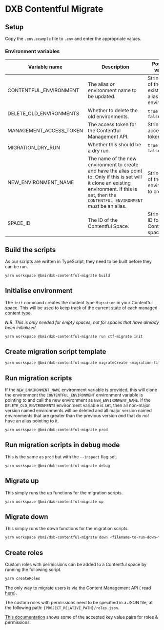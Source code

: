 # DXB Contentful Migrate

## Setup

Copy the `.env.example` file to `.env` and enter the appropriate values.

### Environment variables

| Variable name           | Description                                                                                                                                                                                             | Possible values                                  | Default value |
| ----------------------- | ------------------------------------------------------------------------------------------------------------------------------------------------------------------------------------------------------- | ------------------------------------------------ | ------------- |
| CONTENTFUL_ENVIRONMENT  | The alias _or_ environment name to be updated.                                                                                                                                                          | String name of the existing alias or environment | `undefined`   |
| DELETE_OLD_ENVIRONMENTS | Whether to delete the old environments.                                                                                                                                                                 | `true` or `false`                                | `false`       |
| MANAGEMENT_ACCESS_TOKEN | The access token for the Contentful Management API.                                                                                                                                                     | String of the access token                       | `undefined`   |
| MIGRATION_DRY_RUN       | Whether this should be a dry run.                                                                                                                                                                       | `true` or `false`                                | `false`       |
| NEW_ENVIRONMENT_NAME    | The name of the new environment to create and have the alias point to. Only if this is set will it clone an existing environment. If this is set, then the `CONTENTFUL_ENVIRONMENT` _must_ be an alias. | String name of the environment to create         | `undefined`   |
| SPACE_ID                | The ID of the Contentful Space.                                                                                                                                                                         | String of the ID for the Contentful space        | `undefined`   |

## Build the scripts

As our scripts are written in TypeScript, they need to be built before they can be run.

```bash
yarn workspace @bmi/dxb-contentful-migrate build
```

## Initialise environment

The `init` command creates the content type `Migration` in your Contentful space. This will be used to keep track of the
current state of each managed content type.

_N.B. This is only needed for empty spaces, not for spaces that have already been initialized._

```bash
yarn workspace @bmi/dxb-contentful-migrate run ctf-migrate init
```

## Create migration script template

```bash
yarn workspace @bmi/dxb-contentful-migrate migrateCreate <migration-file-name-without-timestamp>
```

## Run migration scripts

If the `NEW_ENVIRONMENT_NAME` environment variable is provided, this will clone the environment
the `CONTENTFUL_ENVIRONMENT` environment variable is pointing to and call the new environment as `NEW_ENVIRONMENT_NAME`.
If the `DELETE_OLD_ENVIRONMENTS` environment variable is set, then all non-major version named environments will be
deleted and all major version named environments that are greater than the previous version _and_ that do _not_ have an
alias pointing to it.

```bash
yarn workspace @bmi/dxb-contentful-migrate prod
```

## Run migration scripts in debug mode

This is the same as `prod` but with the `--inspect` flag set.

```bash
yarn workspace @bmi/dxb-contentful-migrate debug
```

## Migrate up

This simply runs the up functions for the migration scripts.

```bash
yarn workspace @bmi/dxb-contentful-migrate up
```

## Migrate down

This simply runs the down functions for the migration scripts.

```bash
yarn workspace @bmi/dxb-contentful-migrate down <filename-to-run-down-to>
```

## Create roles

Custom roles with permissions can be added to a Contentful space by running the following script.

```bash
yarn createRoles
```

The only way to migrate users is via the Content Management API (
read [here](https://www.contentfulcommunity.com/t/migration-of-custom-roles-and-users-from-one-space-to-other/789)).

The custom roles with permissions need to be specified in a JSON file, at the following
path: `{PROJECT_RELATIVE_PATH}/roles.json`.

[This documentation](https://www.contentful.com/developers/docs/references/content-management-api/#/reference/roles)
shows some of the accepted key value pairs for roles & permissions.
